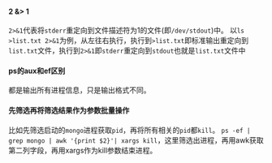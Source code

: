 #### 2 &> 1
`2>&1`代表将`stderr`重定向到文件描述符为1的文件(即`/dev/stdout`)中。
以`ls >list.txt 2>&1`为例，从左往右执行，执行到`>list.txt`即标准输出重定向到`list.txt`文件，执行到`2>&1`即`stderr`重定向到`stdout`也就是`list.txt`文件中

#### ps的aux和ef区别
都是输出所有进程信息，只是输出格式不同。

#### 先筛选再将筛选结果作为参数批量操作
比如先筛选启动的`mongo`进程获取`pid`，再将所有相关的`pid`都`kill`。
`ps -ef | grep mongo | awk '{print $2}'| xargs kill`，这里筛选出进程，再用awk获取第二列字段，再用xargs作为kill参数结束进程。

